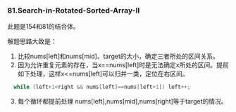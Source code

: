 ### 81.Search-in-Rotated-Sorted-Array-II

此题是154和81的结合体。

解题思路大致是：   
1. 比较nums[left]和nums[mid]、target的大小，确定三者所处的区间关系。
2. 因为允许重复元素的存在，当x==nums[left]时是无法确定x所处的区间。提前如下处理，这样x<=nums[left]可以归并一类，定位在右区间。    
```cpp
  while (left+1<right && nums[left]==nums[left+1]) left++;
```
3. 每个循环都提前处理 nums[left],nums[mid],nums[right]等于target的情况。   
